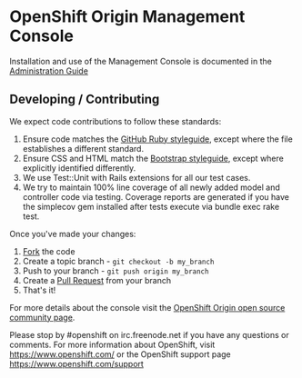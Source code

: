 # OpenShift Origin Management Console
Installation and use of the Management Console is documented in the [Administration Guide](http://openshift.github.io/documentation/oo_administration_guide.html#management-console)

## Developing / Contributing
We expect code contributions to follow these standards:

1. Ensure code matches the [GitHub Ruby styleguide](https://github.com/styleguide/ruby), except where the file establishes a different standard.
2. Ensure CSS and HTML match the [Bootstrap styleguide](http://mdo.github.com/code-guide/), except where explicitly identified differently.
3. We use Test::Unit with Rails extensions for all our test cases.
4. We try to maintain 100% line coverage of all newly added model and
   controller code via testing.  Coverage reports are generated if
   you have the simplecov gem installed after tests execute via
   bundle exec rake test.

Once you've made your changes:

1. [Fork](http://help.github.com/forking/) the code
2. Create a topic branch - `git checkout -b my_branch`
3. Push to your branch - `git push origin my_branch`
4. Create a [Pull Request](http://help.github.com/pull-requests/) from your branch
5. That's it!

For more details about the console visit the [OpenShift Origin open source
community page](https://www.openshift.com/open-source).

Please stop by #openshift on irc.freenode.net if you have any questions or
comments.  For more information about OpenShift, visit https://www.openshift.com/
or the OpenShift support page https://www.openshift.com/support
